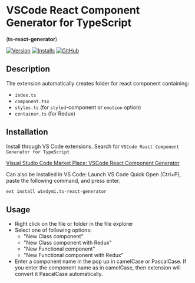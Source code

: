 # VSCode React Component Generator for TypeScript

(**ts-react-generator**)

[![Version](https://vsmarketplacebadge.apphb.com/version/wiedymi.ts-react-generator.svg)](https://marketplace.visualstudio.com/items?itemName=wiedymi.ts-react-generator)
[![Installs](https://vsmarketplacebadge.apphb.com/installs/wiedymi.ts-react-generator.svg)](https://marketplace.visualstudio.com/items?itemName=wiedymi.ts-react-generator)
[![GitHub](https://flat.badgen.net/github/release/wiedymi/ts-react-generator)](https://github.com/wiedymi/ts-react-generator/releases)

## Description

The extension automatically creates folder for react component containing:

- `index.ts`
- `component.tsx`
- `styles.ts` (for `styled`-component or `emotion` option)
- `container.ts` (for Redux)

## Installation

Install through VS Code extensions. Search for `VSCode React Component Generator for TypeScript`

[Visual Studio Code Market Place: VSCode React Component Generator](https://marketplace.visualstudio.com/items?itemName=wiedymi.ts-react-generator)

Can also be installed in VS Code: Launch VS Code Quick Open (Ctrl+P), paste the following command, and press enter.

```bash
ext install wiedymi.ts-react-generator
```

## Usage

- Right click on the file or folder in the file explorer
- Select one of following options:
  - "New Class component"
  - "New Class component with Redux"
  - "New Functional component"
  - "New Functional component with Redux"
- Enter a component name in the pop up in camelCase or PascalCase. If you enter the component name as in camelCase, then extension will convert it PascalCase automatically.
